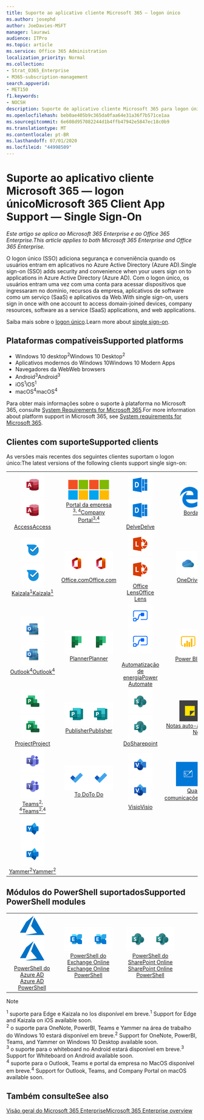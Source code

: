 ```yaml
---
title: Suporte ao aplicativo cliente Microsoft 365 — logon único
ms.author: josephd
author: JoeDavies-MSFT
manager: laurawi
audience: ITPro
ms.topic: article
ms.service: Office 365 Administration
localization_priority: Normal
ms.collection:
- Strat_O365_Enterprise
- M365-subscription-management
search.appverid:
- MET150
f1.keywords:
- NOCSH
description: Suporte de aplicativo cliente Microsoft 365 para logon único.
ms.openlocfilehash: beb0ae405b9c365da0faa64e31a36f7b571ce1aa
ms.sourcegitcommit: 6e608d957082244d1b4ffb47942e5847ec18c0b9
ms.translationtype: MT
ms.contentlocale: pt-BR
ms.lasthandoff: 07/01/2020
ms.locfileid: "44998509"
---
```

# <a name="microsoft-365-client-app-support--single-sign-on"></a><span data-ttu-id="20ac6-103">Suporte ao aplicativo cliente Microsoft 365 — logon único</span><span class="sxs-lookup"><span data-stu-id="20ac6-103">Microsoft 365 Client App Support — Single Sign-On</span></span>

<span data-ttu-id="20ac6-104">*Este artigo se aplica ao Microsoft 365 Enterprise e ao Office 365 Enterprise.*</span><span class="sxs-lookup"><span data-stu-id="20ac6-104">*This article applies to both Microsoft 365 Enterprise and Office 365 Enterprise.*</span></span>

<span data-ttu-id="20ac6-105">O logon único (SSO) adiciona segurança e conveniência quando os usuários entram em aplicativos no Azure Active Directory (Azure AD).</span><span class="sxs-lookup"><span data-stu-id="20ac6-105">Single sign-on (SSO) adds security and convenience when your users sign on to applications in Azure Active Directory (Azure AD).</span></span> <span data-ttu-id="20ac6-106">Com o logon único, os usuários entram uma vez com uma conta para acessar dispositivos que ingressaram no domínio, recursos da empresa, aplicativos de software como um serviço (SaaS) e aplicativos da Web.</span><span class="sxs-lookup"><span data-stu-id="20ac6-106">With single sign-on, users sign in once with one account to access domain-joined devices, company resources, software as a service (SaaS) applications, and web applications.</span></span>

<span data-ttu-id="20ac6-107">Saiba mais sobre o [logon único](https://docs.microsoft.com/azure/active-directory/manage-apps/what-is-single-sign-on).</span><span class="sxs-lookup"><span data-stu-id="20ac6-107">Learn more about [single sign-on](https://docs.microsoft.com/azure/active-directory/manage-apps/what-is-single-sign-on).</span></span>

## <a name="supported-platforms"></a><span data-ttu-id="20ac6-108">Plataformas compatíveis</span><span class="sxs-lookup"><span data-stu-id="20ac6-108">Supported platforms</span></span>

 - <span data-ttu-id="20ac6-109">Windows 10 desktop<sup>2</sup></span><span class="sxs-lookup"><span data-stu-id="20ac6-109">Windows 10 Desktop<sup>2</sup></span></span>
 - <span data-ttu-id="20ac6-110">Aplicativos modernos do Windows 10</span><span class="sxs-lookup"><span data-stu-id="20ac6-110">Windows 10 Modern Apps</span></span>
 - <span data-ttu-id="20ac6-111">Navegadores da Web</span><span class="sxs-lookup"><span data-stu-id="20ac6-111">Web browsers</span></span>
 - <span data-ttu-id="20ac6-112">Android<sup>3</sup></span><span class="sxs-lookup"><span data-stu-id="20ac6-112">Android<sup>3</sup></span></span>
 - <span data-ttu-id="20ac6-113">iOS<sup>1</sup></span><span class="sxs-lookup"><span data-stu-id="20ac6-113">iOS<sup>1</sup></span></span>
 - <span data-ttu-id="20ac6-114">macOS<sup>4</sup></span><span class="sxs-lookup"><span data-stu-id="20ac6-114">macOS<sup>4</sup></span></span>

<span data-ttu-id="20ac6-115">Para obter mais informações sobre o suporte à plataforma no Microsoft 365, consulte [System Requirements for Microsoft 365](https://products.office.com/office-system-requirements).</span><span class="sxs-lookup"><span data-stu-id="20ac6-115">For more information about platform support in Microsoft 365, see [System requirements for Microsoft 365](https://products.office.com/office-system-requirements).</span></span>

## <a name="supported-clients"></a><span data-ttu-id="20ac6-116">Clientes com suporte</span><span class="sxs-lookup"><span data-stu-id="20ac6-116">Supported clients</span></span>

<span data-ttu-id="20ac6-117">As versões mais recentes dos seguintes clientes suportam o logon único:</span><span class="sxs-lookup"><span data-stu-id="20ac6-117">The latest versions of the following clients support single sign-on:</span></span>

| | | | | | |
|:---:|:---:|:---:|:---:|:---:|:---:|
| <span data-ttu-id="20ac6-118">![Ícone do Access](media/o365-access-64x64.png)</span><span class="sxs-lookup"><span data-stu-id="20ac6-118">![Access icon](media/o365-access-64x64.png)</span></span> <br> [<span data-ttu-id="20ac6-119">Access</span><span class="sxs-lookup"><span data-stu-id="20ac6-119">Access</span></span>](https://products.office.com/access) | <span data-ttu-id="20ac6-120">![Ícone do portal da empresa](media/o365-microsoft-64x64.png)</span><span class="sxs-lookup"><span data-stu-id="20ac6-120">![Company portal icon](media/o365-microsoft-64x64.png)</span></span> <br> [<span data-ttu-id="20ac6-121">Portal da empresa <br> <sup>3, 4</sup></span><span class="sxs-lookup"><span data-stu-id="20ac6-121">Company <br> Portal<sup>3,4</sup> </span></span>](https://docs.microsoft.com/intune-user-help/sign-in-to-the-company-portal) | <span data-ttu-id="20ac6-122">![Ícone do Delve](media/o365-delve-64x64.png)</span><span class="sxs-lookup"><span data-stu-id="20ac6-122">![Delve icon](media/o365-delve-64x64.png)</span></span> <br> [<span data-ttu-id="20ac6-123">Delve</span><span class="sxs-lookup"><span data-stu-id="20ac6-123">Delve</span></span>](https://products.office.com/business/intelligent-search) | <span data-ttu-id="20ac6-124">![Ícone de borda](media/o365-edge-64x64.png)</span><span class="sxs-lookup"><span data-stu-id="20ac6-124">![Edge icon](media/o365-edge-64x64.png)</span></span> <br> [<span data-ttu-id="20ac6-125">Borda<sup>1</sup></span><span class="sxs-lookup"><span data-stu-id="20ac6-125">Edge<sup>1</sup></span></span>](https://www.microsoft.com/windows/microsoft-edge) | <span data-ttu-id="20ac6-126">![Ícone do Excel](media/o365-excel-64x64.png)</span><span class="sxs-lookup"><span data-stu-id="20ac6-126">![Excel icon](media/o365-excel-64x64.png)</span></span> <br> [<span data-ttu-id="20ac6-127">Excel</span><span class="sxs-lookup"><span data-stu-id="20ac6-127">Excel</span></span>](https://products.office.com/excel) 
| <span data-ttu-id="20ac6-128">![Ícone do Kaizala](media/o365-kaizala-64x64.png)</span><span class="sxs-lookup"><span data-stu-id="20ac6-128">![Kaizala icon](media/o365-kaizala-64x64.png)</span></span> <br> [<span data-ttu-id="20ac6-129">Kaizala<sup>1</sup></span><span class="sxs-lookup"><span data-stu-id="20ac6-129">Kaizala<sup>1</sup></span></span>](https://products.office.com/en/business/microsoft-kaizala) | <span data-ttu-id="20ac6-130">![Ícone de Office.com](media/o365-office-64x64.png)</span><span class="sxs-lookup"><span data-stu-id="20ac6-130">![Office.com icon](media/o365-office-64x64.png)</span></span> <br> [<span data-ttu-id="20ac6-131">Office.com</span><span class="sxs-lookup"><span data-stu-id="20ac6-131">Office.com</span></span>](https://www.office.com/) | <span data-ttu-id="20ac6-132">![Ícone de lente](media/o365-lens-64x64.png)</span><span class="sxs-lookup"><span data-stu-id="20ac6-132">![Lens icon](media/o365-lens-64x64.png)</span></span> <br> [<span data-ttu-id="20ac6-133">Office Lens</span><span class="sxs-lookup"><span data-stu-id="20ac6-133">Office Lens</span></span>](https://www.microsoft.com/p/office-lens/9wzdncrfj3t8?activetab=pivot%3Aoverviewtab) | <span data-ttu-id="20ac6-134">![Ícone do OneDrive for Business](media/o365-OneDrive-64x64.png)</span><span class="sxs-lookup"><span data-stu-id="20ac6-134">![OneDrive for Business icon](media/o365-OneDrive-64x64.png)</span></span> <br> [<span data-ttu-id="20ac6-135">OneDrive</span><span class="sxs-lookup"><span data-stu-id="20ac6-135">OneDrive</span></span>](https://products.office.com/onedrive-for-business/online-cloud-storage) | <span data-ttu-id="20ac6-136">![Ícone do OneNote](media/o365-OneNote-64x64.png)</span><span class="sxs-lookup"><span data-stu-id="20ac6-136">![OneNote icon](media/o365-OneNote-64x64.png)</span></span> <br> [<span data-ttu-id="20ac6-137">OneNote<sup>2</sup></span><span class="sxs-lookup"><span data-stu-id="20ac6-137">OneNote<sup>2</sup></span></span>](https://products.office.com/onenote) 
| <span data-ttu-id="20ac6-138">![Ícone do Outlook](media/o365-outlook-64x64.png)</span><span class="sxs-lookup"><span data-stu-id="20ac6-138">![Outlook icon](media/o365-outlook-64x64.png)</span></span> <br> [<span data-ttu-id="20ac6-139">Outlook<sup>4</sup></span><span class="sxs-lookup"><span data-stu-id="20ac6-139">Outlook<sup>4</sup></span></span>](https://products.office.com/outlook) | <span data-ttu-id="20ac6-140">![Ícone do Planner](media/o365-planner-64x64.png)</span><span class="sxs-lookup"><span data-stu-id="20ac6-140">![Planner icon](media/o365-planner-64x64.png)</span></span> <br> [<span data-ttu-id="20ac6-141">Planner</span><span class="sxs-lookup"><span data-stu-id="20ac6-141">Planner</span></span>](https://products.office.com/business/task-management-software) | <span data-ttu-id="20ac6-142">![Ícone de automatização de energia](media/o365-flow-64x64.png)</span><span class="sxs-lookup"><span data-stu-id="20ac6-142">![Power Automate icon](media/o365-flow-64x64.png)</span></span> <br> [<span data-ttu-id="20ac6-143"><br>Automatização de energia</span><span class="sxs-lookup"><span data-stu-id="20ac6-143">Power <br> Automate</span></span>](https://flow.microsoft.com) | <span data-ttu-id="20ac6-144">![Ícone do PowerBI](media/o365-powerbi-64x64.png)</span><span class="sxs-lookup"><span data-stu-id="20ac6-144">![PowerBI icon](media/o365-powerbi-64x64.png)</span></span> <br> [<span data-ttu-id="20ac6-145">Power BI<sup>2</sup></span><span class="sxs-lookup"><span data-stu-id="20ac6-145">Power BI<sup>2</sup></span></span>](https://powerbi.microsoft.com)| <span data-ttu-id="20ac6-146">![Ícone do PowerPoint](media/o365-powerpoint-64x64.png)</span><span class="sxs-lookup"><span data-stu-id="20ac6-146">![PowerPoint icon](media/o365-powerpoint-64x64.png)</span></span> <br> [<span data-ttu-id="20ac6-147">PowerPoint</span><span class="sxs-lookup"><span data-stu-id="20ac6-147">PowerPoint</span></span>](https://products.office.com/powerpoint) 
| <span data-ttu-id="20ac6-148">![Ícone do Project](media/o365-project-64x64.png)</span><span class="sxs-lookup"><span data-stu-id="20ac6-148">![Project icon](media/o365-project-64x64.png)</span></span> <br> [<span data-ttu-id="20ac6-149">Project</span><span class="sxs-lookup"><span data-stu-id="20ac6-149">Project</span></span>](https://products.office.com/project) | <span data-ttu-id="20ac6-150">![Ícone do Publisher](media/o365-publisher-64x64.png)</span><span class="sxs-lookup"><span data-stu-id="20ac6-150">![Publisher icon](media/o365-publisher-64x64.png)</span></span> <br> [<span data-ttu-id="20ac6-151">Publisher</span><span class="sxs-lookup"><span data-stu-id="20ac6-151">Publisher</span></span>](https://products.office.com/publisher) | <span data-ttu-id="20ac6-152">![Ícone do SharePoint](media/o365-sharepoint-64x64.png)</span><span class="sxs-lookup"><span data-stu-id="20ac6-152">![SharePoint icon](media/o365-sharepoint-64x64.png)</span></span> <br> [<span data-ttu-id="20ac6-153">Do</span><span class="sxs-lookup"><span data-stu-id="20ac6-153">Sharepoint</span></span>](https://products.office.com/sharepoint) | <span data-ttu-id="20ac6-154">![Ícone de notas auto-adesivas](media/o365-stickynotes-64x64.png)</span><span class="sxs-lookup"><span data-stu-id="20ac6-154">![Sticky Notes icon](media/o365-stickynotes-64x64.png)</span></span> <br> [<span data-ttu-id="20ac6-155">Notas auto-adesivas</span><span class="sxs-lookup"><span data-stu-id="20ac6-155">Sticky Notes</span></span>](https://www.microsoft.com/p/microsoft-sticky-notes/9nblggh4qghw)  | <span data-ttu-id="20ac6-156">![Ícone do Sway](media/o365-sway-64x64.png)</span><span class="sxs-lookup"><span data-stu-id="20ac6-156">![Sway icon](media/o365-sway-64x64.png)</span></span> <br> [<span data-ttu-id="20ac6-157">Sway</span><span class="sxs-lookup"><span data-stu-id="20ac6-157">Sway</span></span>](https://sway.com) 
| <span data-ttu-id="20ac6-158">![Ícone do Teams](media/o365-teams-64x64.png)</span><span class="sxs-lookup"><span data-stu-id="20ac6-158">![Teams icon](media/o365-teams-64x64.png)</span></span> <br> [<span data-ttu-id="20ac6-159">Teams<sup>2, 4</sup></span><span class="sxs-lookup"><span data-stu-id="20ac6-159">Teams<sup>2,4</sup></span></span>](https://products.office.com/microsoft-teams/group-chat-software) | <span data-ttu-id="20ac6-160">![Ícone de tarefas pendentes](media/o365-todo-64x64.png)</span><span class="sxs-lookup"><span data-stu-id="20ac6-160">![To Do icon](media/o365-todo-64x64.png)</span></span> <br> [<span data-ttu-id="20ac6-161">To Do</span><span class="sxs-lookup"><span data-stu-id="20ac6-161">To Do</span></span>](https://todo.microsoft.com) | <span data-ttu-id="20ac6-162">![Ícone do Visio](media/o365-visio-64x64.png)</span><span class="sxs-lookup"><span data-stu-id="20ac6-162">![Visio icon](media/o365-visio-64x64.png)</span></span> <br> [<span data-ttu-id="20ac6-163">Visio</span><span class="sxs-lookup"><span data-stu-id="20ac6-163">Visio</span></span>](https://products.office.com/visio/flowchart-software) | <span data-ttu-id="20ac6-164">![Ícone do quadro de comunicações](media/o365-whiteboard-64x64.png)</span><span class="sxs-lookup"><span data-stu-id="20ac6-164">![Whiteboard icon](media/o365-whiteboard-64x64.png)</span></span> <br> [<span data-ttu-id="20ac6-165">Quadro de comunicações<sup>3</sup></span><span class="sxs-lookup"><span data-stu-id="20ac6-165">Whiteboard<sup>3</sup></span></span>](https://whiteboard.microsoft.com/) | <span data-ttu-id="20ac6-166">![Ícone do Word](media/o365-word-64x64.png)</span><span class="sxs-lookup"><span data-stu-id="20ac6-166">![Word icon](media/o365-word-64x64.png)</span></span> <br> [<span data-ttu-id="20ac6-167">Word</span><span class="sxs-lookup"><span data-stu-id="20ac6-167">Word</span></span>](https://products.office.com/word) 
| <span data-ttu-id="20ac6-168">![Ícone do Yammer](media/o365-yammer-64x64.png)</span><span class="sxs-lookup"><span data-stu-id="20ac6-168">![Yammer icon](media/o365-yammer-64x64.png)</span></span> <br> [<span data-ttu-id="20ac6-169">Yammer<sup>2</sup></span><span class="sxs-lookup"><span data-stu-id="20ac6-169">Yammer<sup>2</sup></span></span>](https://products.office.com/yammer/yammer-overview) |

## <a name="supported-powershell-modules"></a><span data-ttu-id="20ac6-170">Módulos do PowerShell suportados</span><span class="sxs-lookup"><span data-stu-id="20ac6-170">Supported PowerShell modules</span></span>

| | | | | | |
|:---:|:---:|:---:|:---:|:---:|:---:|
| <span data-ttu-id="20ac6-171">![Ícone do Azure](media/o365-azure-64x64.png)</span><span class="sxs-lookup"><span data-stu-id="20ac6-171">![Azure icon](media/o365-azure-64x64.png)</span></span> <br> [<span data-ttu-id="20ac6-172">PowerShell do Azure AD <br></span><span class="sxs-lookup"><span data-stu-id="20ac6-172">Azure AD <br> PowerShell</span></span>](https://docs.microsoft.com/powershell/azure/active-directory/overview?view=azureadps-2.0) | <span data-ttu-id="20ac6-173">![Ícone do Exchange](media/o365-exchange-64x64.png)</span><span class="sxs-lookup"><span data-stu-id="20ac6-173">![Exchange icon](media/o365-exchange-64x64.png)</span></span> <br> [<span data-ttu-id="20ac6-174">PowerShell do Exchange Online <br></span><span class="sxs-lookup"><span data-stu-id="20ac6-174">Exchange Online <br> PowerShell</span></span>](https://docs.microsoft.com/powershell/exchange/exchange-online/exchange-online-powershell?view=exchange-ps) | <span data-ttu-id="20ac6-175">![Ícone do SharePoint](media/o365-sharepoint-64x64.png)</span><span class="sxs-lookup"><span data-stu-id="20ac6-175">![SharePoint icon](media/o365-sharepoint-64x64.png)</span></span> <br> [<span data-ttu-id="20ac6-176">PowerShell do SharePoint Online <br></span><span class="sxs-lookup"><span data-stu-id="20ac6-176">SharePoint Online <br> PowerShell</span></span>](https://docs.microsoft.com/powershell/sharepoint/sharepoint-online/connect-sharepoint-online)

> [!NOTE]
> <span data-ttu-id="20ac6-177"><sup>1</sup> suporte para Edge e Kaizala no Ios disponível em breve.</span><span class="sxs-lookup"><span data-stu-id="20ac6-177"><sup>1</sup> Support for Edge and Kaizala on iOS available soon.</span></span> <br>
> <span data-ttu-id="20ac6-178"><sup>2</sup> o suporte para OneNote, PowerBI, Teams e Yammer na área de trabalho do Windows 10 estará disponível em breve.</span><span class="sxs-lookup"><span data-stu-id="20ac6-178"><sup>2</sup> Support for OneNote, PowerBI, Teams, and Yammer on Windows 10 Desktop available soon.</span></span> <br>
> <span data-ttu-id="20ac6-179"><sup>3</sup> o suporte para o whiteboard no Android estará disponível em breve.</span><span class="sxs-lookup"><span data-stu-id="20ac6-179"><sup>3</sup> Support for Whiteboard on Android available soon.</span></span> <br>
> <span data-ttu-id="20ac6-180"><sup>4</sup> suporte para o Outlook, Teams e portal da empresa no MacOS disponível em breve.</span><span class="sxs-lookup"><span data-stu-id="20ac6-180"><sup>4</sup> Support for Outlook, Teams, and Company Portal on macOS available soon.</span></span> <br>

## <a name="see-also"></a><span data-ttu-id="20ac6-181">Também consulte</span><span class="sxs-lookup"><span data-stu-id="20ac6-181">See also</span></span>

[<span data-ttu-id="20ac6-182">Visão geral do Microsoft 365 Enterprise</span><span class="sxs-lookup"><span data-stu-id="20ac6-182">Microsoft 365 Enterprise overview</span></span>](https://docs.microsoft.com/microsoft-365/enterprise/microsoft-365-overview)
